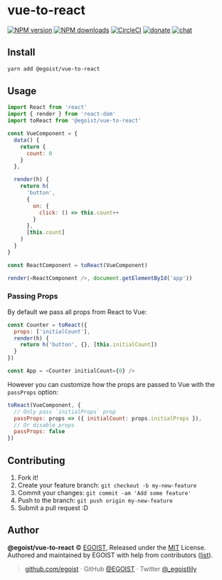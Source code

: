 # vue-to-react

[![NPM version](https://badgen.net/npm/v/@egoist/vue-to-react)](https://npmjs.com/package/@egoist/vue-to-react) [![NPM downloads](https://badgen.net/npm/dm/@egoist/vue-to-react)](https://npmjs.com/package/@egoist/vue-to-react) [![CircleCI](https://badgen.net/circleci/github/egoist/vue-to-react/master)](https://circleci.com/gh/egoist/vue-to-react/tree/master) [![donate](https://badgen.net/badge/support%20me/donate/ff69b4)](https://patreon.com/egoist) [![chat](https://badgen.net/badge/chat%20on/discord/7289DA)](https://chat.egoist.moe)

## Install

```bash
yarn add @egoist/vue-to-react
```

## Usage

```js
import React from 'react'
import { render } from 'react-dom'
import toReact from '@egoist/vue-to-react'

const VueComponent = {
  data() {
    return {
      count: 0
    }
  },

  render(h) {
    return h(
      'button',
      {
        on: {
          click: () => this.count++
        }
      },
      [this.count]
    )
  }
}

const ReactComponent = toReact(VueComponent)

render(<ReactComponent />, document.getElementById('app'))
```

### Passing Props

By default we pass all props from React to Vue:

```js
const Counter = toReact({
  props: ['initialCount'],
  render(h) {
    return h('button', {}, [this.initialCount])
  }
})

const App = <Counter initialCount={0} />
```

However you can customize how the props are passed to Vue with the `passProps` option:

```js
toReact(VueComponent, {
  // Only pass `initialProps` prop
  passProps: props => ({ initialCount: props.initialProps }),
  // Or disable props
  passProps: false
})
```

## Contributing

1. Fork it!
2. Create your feature branch: `git checkout -b my-new-feature`
3. Commit your changes: `git commit -am 'Add some feature'`
4. Push to the branch: `git push origin my-new-feature`
5. Submit a pull request :D

## Author

**@egoist/vue-to-react** © [EGOIST](https://github.com/egoist), Released under the [MIT](./LICENSE) License.<br>
Authored and maintained by EGOIST with help from contributors ([list](https://github.com/egoist/vue-to-react/contributors)).

> [github.com/egoist](https://github.com/egoist) · GitHub [@EGOIST](https://github.com/egoist) · Twitter [@\_egoistlily](https://twitter.com/_egoistlily)
